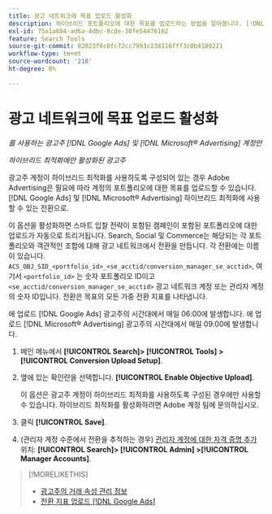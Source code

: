 ```yaml
---
title: 광고 네트워크에 목표 업로드 활성화
description: 하이브리드 포트폴리오에 대한 목표를 업로드하는 방법을 알아봅니다. [!DNL Google Ads] 및 [!DNL Microsoft® Advertising].
exl-id: 75a1a804-ad6a-4dbc-9cde-30fe54476162
feature: Search Tools
source-git-commit: 82023f8c0fc72cc7993c238116fff3c0b4180221
workflow-type: tm+mt
source-wordcount: '218'
ht-degree: 0%

---
```


# 광고 네트워크에 목표 업로드 활성화

*를 사용하는 광고주 [!DNL Google Ads] 및 [!DNL Microsoft® Advertising] 계정만*

*하이브리드 최적화에만 활성화된 광고주*

광고주 계정이 하이브리드 최적화를 사용하도록 구성되어 있는 경우 Adobe Advertising은 필요에 따라 계정의 포트폴리오에 대한 목표를 업로드할 수 있습니다. [!DNL Google Ads] 및 [!DNL Microsoft® Advertising] 하이브리드 최적화에 사용할 수 있는 전환으로.

이 옵션을 활성화하면 스마트 입찰 전략이 포함된 캠페인이 포함된 포트폴리오에 대한 업로드가 자동으로 트리거됩니다. Search, Social 및 Commerce는 해당되는 각 포트폴리오와 객관적인 조합에 대해 광고 네트워크에서 전환을 만듭니다. 각 전환에는 이름이 있습니다. `ACS_OBJ_SID_<portfolio_id>_<se_acctid/conversion_manager_se_acctid>`, 여기서 `<portfolio_id>` 는 숫자 포트폴리오 ID이고 `<se_acctid/conversion_manager_se_acctid>` 광고 네트워크 계정 또는 관리자 계정의 숫자 ID입니다. 전환은 목표의 모든 가중 전환 지표를 나타냅니다.

에 업로드 [!DNL Google Ads] 광고주의 시간대에서 매일 06:00에 발생합니다. 에 업로드 [!DNL Microsoft® Advertising] 광고주의 시간대에서 매일 09:00에 발생합니다.

<!-- Note to self: Conversions tracked by Google Ads and by the Microsoft Advertising universal event tracking (UET) tag aren't re-uploaded to the ad networks. -->

1. 메인 메뉴에서 **[!UICONTROL Search]> [!UICONTROL Tools] >[!UICONTROL Conversion Upload Setup]**.

1. 옆에 있는 확인란을 선택합니다. **[!UICONTROL Enable Objective Upload]**.

   이 옵션은 광고주 계정이 하이브리드 최적화를 사용하도록 구성된 경우에만 사용할 수 있습니다. 하이브리드 최적화를 활성화하려면 Adobe 계정 팀에 문의하십시오.

1. 클릭 **[!UICONTROL Save]**.

1. (관리자 계정 수준에서 전환을 추적하는 경우) [관리자 계정에 대한 자격 증명 추가](/help/search-social-commerce/admin/manager-accounts.md) 위치: **[!UICONTROL Search]> [!UICONTROL Admin] >[!UICONTROL Manager Accounts]**.

>[!MORELIKETHIS]
>
>* [광고주의 거래 속성 관리 정보](/help/search-social-commerce/admin/transaction-properties/transaction-property-about.md)
>* [전환 지표 업로드 [!DNL Google Ads]](conversion-metrics-upload-to-google.md)
